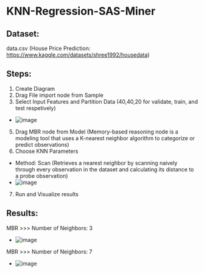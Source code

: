 # KNN-Regression-SAS-Miner

**Dataset:**
-
data.csv (House Price Prediction: https://www.kaggle.com/datasets/shree1992/housedata)

**Steps:**
-
1. Create Diagram
2. Drag File import node from Sample
3. Select Input Features and Partition Data (40,40,20 for validate, train, and test respetively)
- ![image](https://user-images.githubusercontent.com/98597962/160195410-3e532658-bb5e-4eb8-ae69-2ceed00d02b6.png)
5. Drag MBR node from Model (Memory-based reasoning node is a modeling tool that uses a K-nearest neighbor algorithm to categorize or predict observations)
6. Choose KNN Parameters 
- Method: Scan (Retrieves a nearest neighbor by scanning naively through every observation in the dataset and calculating its distance to a probe observation)
- ![image](https://user-images.githubusercontent.com/98597962/160195466-279e92f6-c210-4abc-a619-de4ec4d68f0b.png)
7. Run and Visualize results

**Results:**
-
MBR >>> Number of Neighbors: 3
- ![image](https://user-images.githubusercontent.com/98597962/160195973-0121d94f-e30a-496d-9d72-176eab68c93f.png)

MBR >>> Number of Neighbors: 7
- ![image](https://user-images.githubusercontent.com/98597962/160196437-23ef8805-adf0-40bc-ad43-12835a3aeefa.png)
